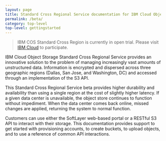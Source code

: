 ```yaml
---
layout: page
title: Standard Cross Regional Service documentation for IBM Cloud Object Storage (Open Trial)
permalink: /beta/
category: top-level
top-level: gettingstarted
---
```


> IBM COS Standard Cross Region is currently in open trial.  Please visit [IBM Cloud](https://www.softlayer.com/Store/orderService/objectStorage) to participate.

IBM Cloud Object Storage Standard Cross Regional Service provides an innovative solution to the problem of managing increasingly vast amounts of unstructured data. Information is encrypted and dispersed across three geographic regions (Dallas, San Jose, and Washington, DC) and accessed through an implementation of the S3 API.

This Standard Cross Regional Service beta provides higher durability and availability than using a single region at the cost of slightly higher latency.  If a given data center is unavailable, the object store continues to function without impediment.  When the data center comes back online, missed changes are applied, returning the system to normal function.

Customers can use either the SoftLayer web-based portal or a RESTful S3 API to interact with their storage. This documentation provides support to get started with provisioning accounts, to create buckets, to upload objects, and to use a reference of common API interactions.



